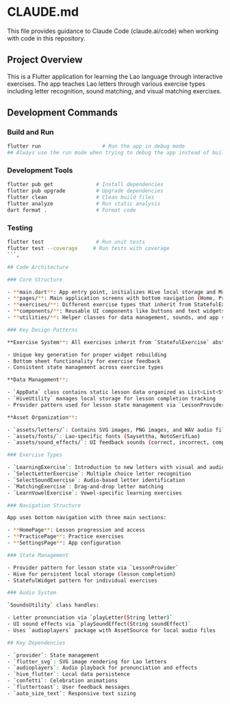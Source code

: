 # CLAUDE.md

This file provides guidance to Claude Code (claude.ai/code) when working with code in this repository.

## Project Overview

This is a Flutter application for learning the Lao language through interactive exercises. The app teaches Lao letters through various exercise types including letter recognition, sound matching, and visual matching exercises.

## Development Commands

### Build and Run

```bash
flutter run                    # Run the app in debug mode
## Always use the run mode when trying to debug the app instead of building, and if no emulators are open the medium emulator
```

### Development Tools

```bash
flutter pub get              # Install dependencies
flutter pub upgrade          # Upgrade dependencies
flutter clean                # Clean build files
flutter analyze              # Run static analysis
dart format .                # Format code
```

### Testing

```bash
flutter test                 # Run unit tests
flutter test --coverage     # Run tests with coverage
```,

## Code Architecture

### Core Structure

- **main.dart**: App entry point, initializes Hive local storage and MaterialApp
- **pages/**: Main application screens with bottom navigation (Home, Practice, Settings)
- **exercises/**: Different exercise types that inherit from StatefulExercise base class
- **components/**: Reusable UI components like buttons and text widgets
- **utilities/**: Helper classes for data management, sounds, and app state

### Key Design Patterns

**Exercise System**: All exercises inherit from `StatefulExercise` abstract class which provides:

- Unique key generation for proper widget rebuilding
- Bottom sheet functionality for exercise feedback
- Consistent state management across exercise types

**Data Management**:

- `AppData` class contains static lesson data organized as List<List<StatefulExercise>>
- `HiveUtility` manages local storage for lesson completion tracking
- Provider pattern used for lesson state management via `LessonProvider`

**Asset Organization**:

- `assets/letters/`: Contains SVG images, PNG images, and WAV audio files for each Lao letter
- `assets/fonts/`: Lao-specific fonts (Saysettha, NotoSerifLao)
- `assets/sound_effects/`: UI feedback sounds (correct, incorrect, complete)

### Exercise Types

- `LearningExercise`: Introduction to new letters with visual and audio
- `SelectLetterExercise`: Multiple choice letter recognition
- `SelectSoundExercise`: Audio-based letter identification  
- `MatchingExercise`: Drag-and-drop letter matching
- `LearnVowelExercise`: Vowel-specific learning exercises

### Navigation Structure

App uses bottom navigation with three main sections:

- **HomePage**: Lesson progression and access
- **PracticePage**: Practice exercises
- **SettingsPage**: App configuration

### State Management

- Provider pattern for lesson state via `LessonProvider`
- Hive for persistent local storage (lesson completion)
- StatefulWidget pattern for individual exercises

### Audio System

`SoundsUtility` class handles:

- Letter pronunciation via `playLetter(String letter)`
- UI sound effects via `playSoundEffect(String soundEffect)`
- Uses `audioplayers` package with AssetSource for local audio files

## Key Dependencies

- `provider`: State management
- `flutter_svg`: SVG image rendering for Lao letters
- `audioplayers`: Audio playback for pronunciation and effects
- `hive_flutter`: Local data persistence
- `confetti`: Celebration animations
- `fluttertoast`: User feedback messages
- `auto_size_text`: Responsive text sizing

